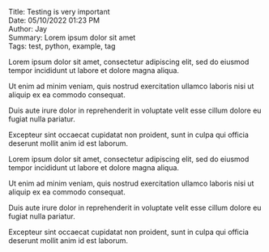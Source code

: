 Title: Testing is very important  
Date: 05/10/2022 01:23 PM  
Author: Jay  
Summary: Lorem ipsum dolor sit amet  
Tags: test, python, example, tag  

Lorem ipsum dolor sit amet, consectetur adipiscing elit, sed do eiusmod tempor incididunt ut labore et dolore magna aliqua.  

Ut enim ad minim veniam, quis nostrud exercitation ullamco laboris nisi ut aliquip ex ea commodo consequat.  

Duis aute irure dolor in reprehenderit in voluptate velit esse cillum dolore eu fugiat nulla pariatur.  

Excepteur sint occaecat cupidatat non proident, sunt in culpa qui officia deserunt mollit anim id est laborum.

Lorem ipsum dolor sit amet, consectetur adipiscing elit, sed do eiusmod tempor incididunt ut labore et dolore magna aliqua.  

Ut enim ad minim veniam, quis nostrud exercitation ullamco laboris nisi ut aliquip ex ea commodo consequat.  

Duis aute irure dolor in reprehenderit in voluptate velit esse cillum dolore eu fugiat nulla pariatur.  

Excepteur sint occaecat cupidatat non proident, sunt in culpa qui officia deserunt mollit anim id est laborum.
